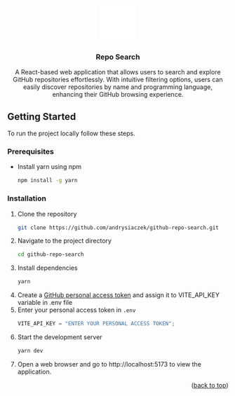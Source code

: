 <a name="readme-top"></a>

<!-- PROJECT LOGO -->
<br />
<div align="center">
  <a href="https://github.com/andrysiaczek/github-repo-search">
    <img src="./public/dark-mode-favicon.svg" alt="Logo" width="80" height="80">
  </a>

<h3 align="center">Repo Search</h3>

  <p align="center">
    A React-based web application that allows users to search and explore GitHub repositories effortlessly. With intuitive filtering options, users can easily discover repositories by name and programming language, enhancing their GitHub browsing experience.
    <br />
  </p>
</div>

<!-- GETTING STARTED -->

## Getting Started

To run the project locally follow these steps.

### Prerequisites

- Install yarn using npm
  ```sh
  npm install -g yarn
  ```

### Installation

1. Clone the repository
   ```sh
   git clone https://github.com/andrysiaczek/github-repo-search.git
   ```
2. Navigate to the project directory
   ```sh
   cd github-repo-search
   ```
3. Install dependencies
   ```sh
   yarn
   ```
4. Create a [GitHub personal access token](https://docs.github.com/en/authentication/keeping-your-account-and-data-secure/managing-your-personal-access-tokens#creating-a-fine-grained-personal-access-token) and assign it to VITE_API_KEY variable in .env file
5. Enter your personal access token in `.env`
   ```js
   VITE_API_KEY = "ENTER YOUR PERSONAL ACCESS TOKEN";
   ```
6. Start the development server
   ```sh
   yarn dev
   ```
7. Open a web browser and go to http://localhost:5173 to view the application.

<p align="right">(<a href="#readme-top">back to top</a>)</p>

<!-- MARKDOWN LINKS & IMAGES -->

[React.js]: https://img.shields.io/badge/React-20232A?style=for-the-badge&logo=react&logoColor=61DAFB
[React-url]: https://reactjs.org/
